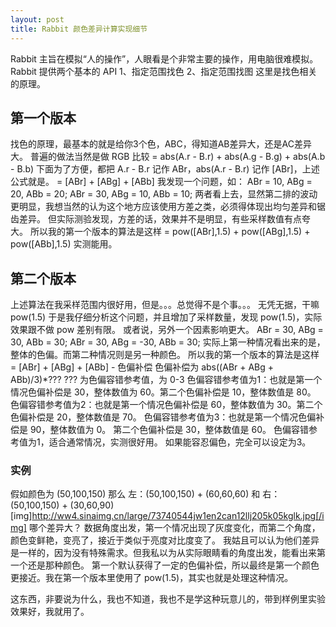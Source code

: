 ```yaml
---
layout: post
title: Rabbit 颜色差异计算实现细节
---
```


Rabbit 主旨在模拟“人的操作”，人眼看是个非常主要的操作，用电脑很难模拟。
Rabbit 提供两个基本的 API
1、指定范围找色
2、指定范围找图
这里是找色相关的原理。

第一个版本
----
找色的原理，最基本的就是给你3个色，ABC，得知道AB差异大，还是AC差异大。
普遍的做法当然是做 RGB 比较
	= abs(A.r - B.r) + abs(A.g - B.g) + abs(A.b - B.b)
下面为了方便，都把 A.r - B.r 记作 ABr，abs(A.r - B.r) 记作 [ABr]，上述公式就是。
	= [ABr] + [ABg] + [ABb]
我发现一个问题，如：
	ABr = 10, ABg = 20, ABb = 20;
	ABr = 30, ABg = 10, ABb = 10;
两者看上去，显然第二排的波动更明显，我想当然的认为这个地方应该使用方差之类，必须得体现出均匀差异和锯齿差异。
但实际测验发现，方差的话，效果并不是明显，有些采样数值有点夸大。
所以我的第一个版本的算法是这样
	= pow([ABr],1.5) + pow([ABg],1.5) + pow([ABb],1.5)
实测能用。

第二个版本
----
上述算法在我采样范围内很好用，但是。。。总觉得不是个事。。。
无凭无据，干嘛 pow(1.5)
于是我仔细分析这个问题，并且增加了采样数量，发现 pow(1.5)，实际效果跟不做 pow 差别有限。
或者说，另外一个因素影响更大。
	ABr = 30, ABg = 30, ABb = 30;
	ABr = 30, ABg = -30, ABb = 30;
实际上第一种情况看出来的是，整体的色偏。而第二种情况则是另一种颜色。
所以我的第一个版本的算法是这样
	= [ABr] + [ABg] + [ABb] - 色偏补偿
色偏补偿为 abs((ABr + ABg + ABb)/3)*???
	??? 为色偏容错参考值，为 0-3
色偏容错参考值为1：也就是第一个情况色偏补偿是 30，整体数值为 60。第二个色偏补偿是 10，整体数值是 80。
色偏容错参考值为2：也就是第一个情况色偏补偿是 60，整体数值为 30。第二个色偏补偿是 20，整体数值是 70。
色偏容错参考值为3：也就是第一个情况色偏补偿是 90，整体数值为 0。 第二个色偏补偿是 30，整体数值是 60。
色偏容错参考值为1，适合通常情况，实测很好用。
如果能容忍偏色，完全可以设定为3。
### 实例
假如颜色为 (50,100,150)
那么 左：(50,100,150) + (60,60,60) 和 右：(50,100,150) + (30,60,90)
[img]http://ww4.sinaimg.cn/large/73740544jw1en2can12llj205k05kglk.jpg[/img]
哪个差异大？
数据角度出发，第一个情况出现了灰度变化，而第二个角度，颜色变鲜艳，变亮了，接近于类似于亮度对比度变了。
我姑且可以认为他们差异是一样的，因为没有特殊需求。但我私以为从实际眼睛看的角度出发，能看出来第一个还是那种颜色。
第一个默认获得了一定的色偏补偿，所以最终是第一个颜色更接近。我在第一个版本里使用了 pow(1.5)，其实也就是处理这种情况。

这东西，非要说为什么，我也不知道，我也不是学这种玩意儿的，带到样例里实验效果好，我就用了。
